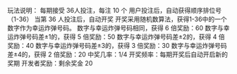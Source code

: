 玩法说明：
每期接受 36人投注，每注 10 个
用户投注后，自动获得顺序排位号（1-36）
当第 36 人投注后，自动开奖
开奖采用随机数算法，获得1-36中的一个数字作为幸运炸弹号码。
数字与幸运炸弹号码相同，获得 6 倍奖励：60 
数字与幸运炸弹号码差±1的，获得 5 倍奖励：50 
数字与幸运炸弹号码差±2的，获得 4 倍奖励：40 
数字与幸运炸弹号码差±3的，获得 3 倍奖励：30 
数字与幸运炸弹号码差±4的，获得 2 倍奖励：20 
中奖几率：1/4
开奖频率：每期开奖后自动开启新的奖期
开发者奖励：剩余奖金 20 
